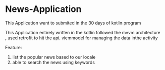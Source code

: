 # News-Application
This Application want to submited in the 30 days of kotlin program

This Application entirely written in the kotlin followed the mvvm architecture , used retrofit to hit the api. viemmodel for managing the data inthe activity

Feature: 
 1. list the popular news based to our locale
 2. able to search the news using keywords
